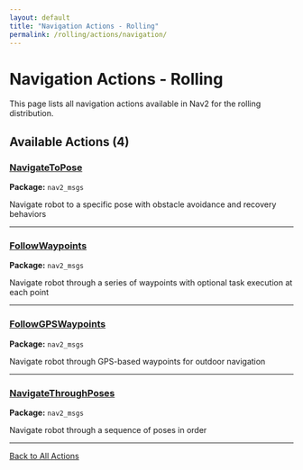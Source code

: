 ```yaml
---
layout: default
title: "Navigation Actions - Rolling"
permalink: /rolling/actions/navigation/
---
```


# Navigation Actions - Rolling

This page lists all navigation actions available in Nav2 for the rolling distribution.

## Available Actions (4)


### [NavigateToPose](/actions/rolling/navigatetopose.html)

**Package:** `nav2_msgs`

Navigate robot to a specific pose with obstacle avoidance and recovery behaviors

---

### [FollowWaypoints](/actions/rolling/followwaypoints.html)

**Package:** `nav2_msgs`

Navigate robot through a series of waypoints with optional task execution at each point

---

### [FollowGPSWaypoints](/actions/rolling/followgpswaypoints.html)

**Package:** `nav2_msgs`

Navigate robot through GPS-based waypoints for outdoor navigation

---

### [NavigateThroughPoses](/actions/rolling/navigatethroughposes.html)

**Package:** `nav2_msgs`

Navigate robot through a sequence of poses in order

---


[Back to All Actions](/actions/rolling/index.html)
